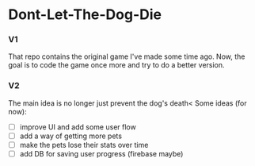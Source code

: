 <h1>Dont-Let-The-Dog-Die</h1>

### V1
That repo contains the original game I've made some time ago. Now, the goal is to code the game once more and try to do a better version.


### V2
The main idea is no longer just prevent the dog's death<
Some ideas (for now):
- [ ] improve UI and add some user flow
- [ ] add a way of getting more pets
- [ ] make the pets lose their stats over time
- [ ] add DB for saving user progress (firebase maybe)
